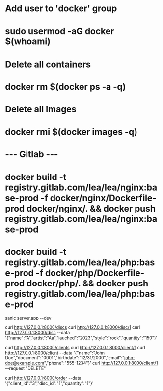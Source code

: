 # Add user to 'docker' group
# sudo usermod -aG docker $(whoami)

# Delete all containers
# docker rm $(docker ps -a -q)

# Delete all images
# docker rmi $(docker images -q)

# --- Gitlab --- #

# docker build -t registry.gitlab.com/lea/lea/nginx:base-prod -f docker/nginx/Dockerfile-prod docker/nginx/. && docker push registry.gitlab.com/lea/lea/nginx:base-prod
# docker build -t registry.gitlab.com/lea/lea/php:base-prod -f docker/php/Dockerfile-prod docker/php/. && docker push registry.gitlab.com/lea/lea/php:base-prod


sanic server.app --dev

curl http://127.0.0.1:8000/discs
curl http://127.0.0.1:8000/disc/1
curl http://127.0.0.1:8000/disc --data '{"name":"A","artist":"Aa","lauched":"2023","style":"rock","quantity":"150"}'

curl http://127.0.0.1:8000/clients
curl http://127.0.0.1:8000/client/1
curl http://127.0.0.1:8000/client --data '{"name":"John Doe","document":"0001","birthdate":"12/31/2000","email":"john-doe@example.com","phone":"555-1234"}'
curl http://127.0.0.1:8000/client/1 --request "DELETE"

curl http://127.0.0.1:8000/order --data '{"client_id":"3","disc_id":"1","quantity":"1"}'